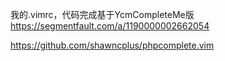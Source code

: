 

我的.vimrc，代码完成基于YcmCompleteMe版
https://segmentfault.com/a/1190000002662054


https://github.com/shawncplus/phpcomplete.vim




